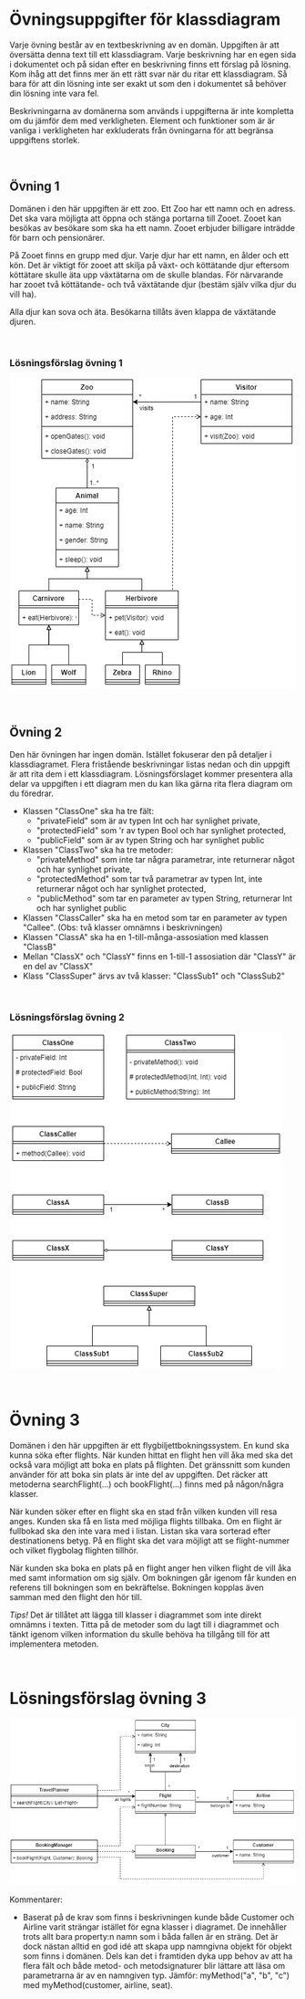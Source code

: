 # Övningsuppgifter för klassdiagram

Varje övning består av en textbeskrivning av en domän. Uppgiften är att översätta denna text till ett klassdiagram. Varje beskrivning har en egen sida i dokumentet och på sidan efter en beskrivning finns ett förslag på lösning. Kom ihåg att det finns mer än ett rätt svar när du ritar ett klassdiagram. Så bara för att din lösning inte ser exakt ut som den i dokumentet så behöver din lösning inte vara fel.

Beskrivningarna av domänerna som används i uppgifterna är inte kompletta om du jämför dem med verkligheten. Element och funktioner som är är vanliga i verkligheten har exkluderats från övningarna för att begränsa uppgiftens storlek.

<div style="page-break-after: always; visibility: hidden">
\pagebreak
</div>

## Övning 1

Domänen i den här uppgiften är ett zoo. Ett Zoo har ett namn och en adress. Det ska vara möjligta att öppna och stänga portarna till Zooet. Zooet kan besökas av besökare som ska ha ett namn. Zooet erbjuder billigare inträdde för barn och pensionärer.

På Zooet finns en grupp med djur. Varje djur har ett namn, en ålder och ett kön. Det är viktigt för zooet att skilja på växt- och köttätande djur eftersom köttätare skulle äta upp växtätarna om de skulle blandas. För närvarande har zooet två köttätande- och två växtätande djur (bestäm själv vilka djur du vill ha).

Alla djur kan sova och äta. Besökarna tillåts även klappa de växtätande djuren.

<div style="page-break-after: always; visibility: hidden">
\pagebreak
</div>

### Lösningsförslag övning 1

![](exercise_1_proposal.png)

<div style="page-break-after: always; visibility: hidden">
\pagebreak
</div>

## Övning 2

Den här övningen har ingen domän. Istället fokuserar den på detaljer i klassdiagramet. Flera fristående beskrivningar listas nedan och din uppgift är att rita dem i ett klassdiagram. Lösningsförslaget kommer presentera alla delar va uppgiften i ett diagram men du kan lika gärna rita flera diagram om du föredrar.

* Klassen "ClassOne" ska ha tre fält:
  * "privateField" som är av typen Int och har synlighet private,
  * "protectedField" som 'r av typen Bool och har synlighet protected,
  * "publicField" som är av typen String och har synlighet public
* Klassen "ClassTwo" ska ha tre metoder:
  * "privateMethod" som inte tar några parametrar, inte returnerar något och har synlighet private,
  * "protectedMethod" som tar två parametrar av typen Int, inte returnerar något och har synlighet protected,
  * "publicMethod" som tar en parameter av typen String, returnerar Int och har synlighet public
* Klassen "ClassCaller" ska ha en metod som tar en parameter av typen "Callee". (Obs: två klasser omnämns i beskrivningen)
* Klassen "ClassA" ska ha en 1-till-många-assosiation med klassen "ClassB"
* Mellan "ClassX" och "ClassY" finns en 1-till-1 assosiation där "ClassY" är en del av "ClassX"
* Klass "ClassSuper" ärvs av två klasser: "ClassSub1" och "ClassSub2"

<div style="page-break-after: always; visibility: hidden">
\pagebreak
</div>

### Lösningsförslag övning 2

![](exercise_2_proposal.png)

<div style="page-break-after: always; visibility: hidden">
\pagebreak
</div>

# Övning 3

Domänen i den här uppgiften är ett flygbiljettbokningssystem. En kund ska kunna söka efter flights. När kunden hittat en flight hen vill åka med ska det också vara möjligt att boka en plats på flighten. Det gränssnitt som kunden använder för att boka sin plats är inte del av uppgiften. Det räcker att metoderna searchFlight(...) och bookFlight(...) finns med på någon/några klasser.

När kunden söker efter en flight ska en stad från vilken kunden vill resa anges. Kunden ska få en lista med möjliga flights tillbaka. Om en flight är fullbokad ska den inte vara med i listan. Listan ska vara sorterad efter destinationens betyg. På en flight ska det vara möjligt att se flight-nummer och vilket flygbolag flighten tillhör.

När kunden ska boka en plats på en flight anger hen vilken flight de vill åka med samt information om sig själv. Om bokningen går igenom får kunden en referens till bokningen som en bekräftelse. Bokningen kopplas även samman med den flight den hör till.

*Tips!* Det är tillåtet att lägga till klasser i diagrammet som inte direkt omnämns i texten. Titta på de metoder som du lagt till i diagrammet och tänkt igenom vilken information du skulle behöva ha tillgång till för att implementera metoden.

<div style="page-break-after: always; visibility: hidden">
\pagebreak
</div>

# Lösningsförslag övning 3

![](exercise_3_proposal.png)

Kommentarer:
* Baserat på de krav som finns i beskrivningen kunde både Customer och Airline varit strängar istället för egna klasser i diagramet. De innehåller trots allt bara property:n namn som i båda fallen är en sträng. Det är dock nästan alltid en god idé att skapa upp namngivna objekt för objekt som finns i domänen. Dels kan det i framtiden dyka upp behov av att ha flera fält och både metod- och metodsignaturer blir lättare att läsa om parametrarna är av en namngiven typ. Jämför: myMethod("a", "b", "c") med myMethod(customer, airline, seat).
